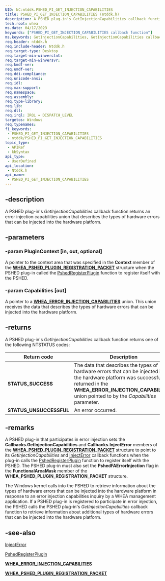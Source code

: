 ```yaml
---
UID: NC:ntddk.PSHED_PI_GET_INJECTION_CAPABILITIES
title: PSHED_PI_GET_INJECTION_CAPABILITIES (ntddk.h)
description: A PSHED plug-in's GetInjectionCapabilities callback function returns an error injection capabilities union that describes the types of hardware errors that can be injected into the hardware platform.
tech.root: whea
ms.date: 04/17/2023
keywords: ["PSHED_PI_GET_INJECTION_CAPABILITIES callback function"]
ms.keywords: GetInjectionCapabilities, GetInjectionCapabilities callback function [WHEA Drivers and Applications], PSHED_PI_GET_INJECTION_CAPABILITIES, PSHED_PI_GET_INJECTION_CAPABILITIES callback, ntddk/GetInjectionCapabilities, whea.getinjectioncapabilities, whearef_0c5e00c7-c5d7-4e28-a351-7831d883c70f.xml
req.header: ntddk.h
req.include-header: Ntddk.h
req.target-type: Desktop
req.target-min-winverclnt:
req.target-min-winversvr: 
req.kmdf-ver: 
req.umdf-ver: 
req.ddi-compliance: 
req.unicode-ansi: 
req.idl: 
req.max-support: 
req.namespace: 
req.assembly: 
req.type-library: 
req.lib: 
req.dll: 
req.irql: IRQL = DISPATCH_LEVEL
targetos: Windows
req.typenames: 
f1_keywords:
 - PSHED_PI_GET_INJECTION_CAPABILITIES
 - ntddk/PSHED_PI_GET_INJECTION_CAPABILITIES
topic_type:
 - APIRef
 - kbSyntax
api_type:
 - UserDefined
api_location:
 - Ntddk.h
api_name:
 - PSHED_PI_GET_INJECTION_CAPABILITIES
---
```


## -description

A PSHED plug-in's *GetInjectionCapabilities* callback function returns an error injection capabilities union that describes the types of hardware errors that can be injected into the hardware platform.

## -parameters

### -param PluginContext [in, out, optional]

A pointer to the context area that was specified in the **Context** member of the [**WHEA_PSHED_PLUGIN_REGISTRATION_PACKET**](/windows-hardware/drivers/ddi/ntddk/ns-ntddk-_whea_pshed_plugin_registration_packet) structure when the PSHED plug-in called the [PshedRegisterPlugin](/windows-hardware/drivers/ddi/ntddk/nf-ntddk-pshedregisterplugin) function to register itself with the PSHED.

### -param Capabilities [out]

A pointer to a [**WHEA_ERROR_INJECTION_CAPABILITIES**](/windows-hardware/drivers/ddi/ntddk/ns-ntddk-_whea_error_injection_capabilities) union. This union receives the data that describes the types of hardware errors that can be injected into the hardware platform.

## -returns

A PSHED plug-in's *GetInjectionCapabilities* callback function returns one of the following NTSTATUS codes:

| Return code | Description |
|--|--|
| **STATUS_SUCCESS** | The data that describes the types of hardware errors that can be injected into the hardware platform was successfully returned in the **WHEA_ERROR_INJECTION_CAPABILITIES** union pointed to by the *Capabilities* parameter. |
| **STATUS_UNSUCCESSFUL** | An error occurred. |

## -remarks

A PSHED plug-in that participates in error injection sets the **Callbacks.GetInjectionCapabilities** and **Callbacks.InjectError** members of the [**WHEA_PSHED_PLUGIN_REGISTRATION_PACKET**](/windows-hardware/drivers/ddi/ntddk/ns-ntddk-_whea_pshed_plugin_registration_packet) structure to point to its *GetInjectionCapabilities* and [InjectError](/windows-hardware/drivers/ddi/ntddk/nc-ntddk-pshed_pi_inject_error) callback functions when the plug-in calls the [PshedRegisterPlugin](/windows-hardware/drivers/ddi/ntddk/nf-ntddk-pshedregisterplugin) function to register itself with the PSHED. The PSHED plug-in must also set the **PshedFAErrorInjection** flag in the **FunctionalAreaMask** member of the **WHEA_PSHED_PLUGIN_REGISTRATION_PACKET** structure.

The Windows kernel calls into the PSHED to retrieve information about the types of hardware errors that can be injected into the hardware platform in response to an error injection capabilities inquiry by a WHEA management application. If a PSHED plug-in is registered to participate in error injection, the PSHED calls the PSHED plug-in's *GetInjectionCapabilities* callback function to retrieve information about additional types of hardware errors that can be injected into the hardware platform.

## -see-also

[InjectError](/windows-hardware/drivers/ddi/ntddk/nc-ntddk-pshed_pi_inject_error)

[PshedRegisterPlugin](/windows-hardware/drivers/ddi/ntddk/nf-ntddk-pshedregisterplugin)

[**WHEA_ERROR_INJECTION_CAPABILITIES**](/windows-hardware/drivers/ddi/ntddk/ns-ntddk-_whea_error_injection_capabilities)

[**WHEA_PSHED_PLUGIN_REGISTRATION_PACKET**](/windows-hardware/drivers/ddi/ntddk/ns-ntddk-_whea_pshed_plugin_registration_packet)
